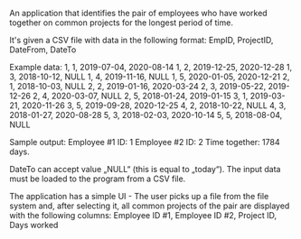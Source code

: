 An application that identifies the pair of employees who have worked together on common projects for the longest period of time.

It's given a CSV file with data in the following format:
EmpID, ProjectID, DateFrom, DateTo 

Example data:
1, 1, 2019-07-04, 2020-08-14
1, 2, 2019-12-25, 2020-12-28
1, 3, 2018-10-12, NULL
1, 4, 2019-11-16, NULL
1, 5, 2020-01-05, 2020-12-21
2, 1, 2018-10-03, NULL
2, 2, 2019-01-16, 2020-03-24
2, 3, 2019-05-22, 2019-12-26
2, 4, 2020-03-07, NULL
2, 5, 2018-01-24, 2019-01-15
3, 1, 2019-03-21, 2020-11-26
3, 5, 2019-09-28, 2020-12-25
4, 2, 2018-10-22, NULL
4, 3, 2018-01-27, 2020-08-28
5, 3, 2018-02-03, 2020-10-14
5, 5, 2018-08-04, NULL

Sample output:
Employee #1 ID: 1
Employee #2 ID: 2
Time together: 1784 days.

DateTo can accept value „NULL“ (this is equal to „today“).
The input data must be loaded to the program from a CSV file.

The application has a simple UI - The user picks up a file from the file system and, after selecting it, all common projects of the pair are displayed with the following columns:
Employee ID #1, Employee ID #2, Project ID, Days worked

